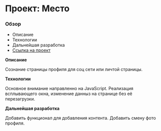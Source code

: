 # Проект: Место

### Обзор

* Описание
* Технологии
* Дальнейшая разработка
* [Ссылка на проект](https://heilrulez.github.io/mesto/)

**Описание**

Сознание страницы профиля для соц сети или личтой страницы.

**Технологии**

Основное внимание направленно на JavaScript. Реализация всплывающего окна, изменение данныз на странице без её перезагрузки.

**Дальнейшая разработка**

Добавить функционал для добавления контента. Добавить смену фото профиля.
